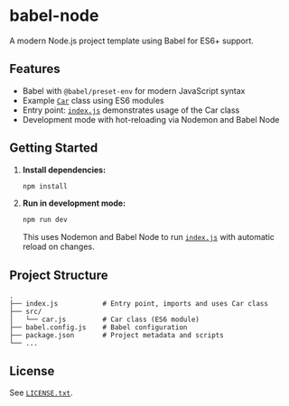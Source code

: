 # babel-node

A modern Node.js project template using Babel for ES6+ support.

## Features

- Babel with `@babel/preset-env` for modern JavaScript syntax
- Example [`Car`](src/car.js) class using ES6 modules
- Entry point: [`index.js`](index.js) demonstrates usage of the Car class
- Development mode with hot-reloading via Nodemon and Babel Node

## Getting Started

1. **Install dependencies:**
   ```sh
   npm install
   ```

2. **Run in development mode:**
   ```sh
   npm run dev
   ```
   This uses Nodemon and Babel Node to run [`index.js`](index.js) with automatic reload on changes.

## Project Structure

```
.
├── index.js           # Entry point, imports and uses Car class
├── src/
│   └── car.js         # Car class (ES6 module)
├── babel.config.js    # Babel configuration
├── package.json       # Project metadata and scripts
└── ...
```

## License

See [`LICENSE.txt`](LICENSE.txt).

